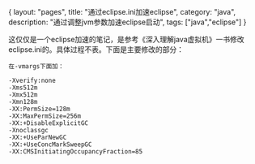 {
layout: "pages",
title: "通过eclipse.ini加速eclipse",
category: "java",
description: "通过调整jvm参数加速eclipse启动",
tags: ["java","eclipse"]
}

这仅仅是一个eclipse加速的笔记，是参考《深入理解java虚拟机》一书修改eclipse.ini的。具体过程不表。下面是主要修改的部分：

```{ini}
在-vmargs下面加：

-Xverify:none
-Xms512m
-Xmx512m
-Xmn128m
-XX:PermSize=128m
-XX:MaxPermSize=256m
-XX:+DisableExplicitGC
-Xnoclassgc
-XX:+UseParNewGC
-XX:+UseConcMarkSweepGC
-XX:CMSInitiatingOccupancyFraction=85
```
